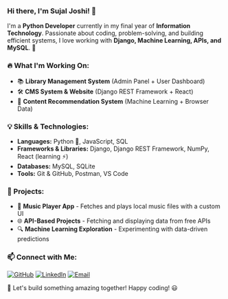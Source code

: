 ### Hi there, I'm Sujal Joshi! 👋

I'm a **Python Developer** currently in my final year of **Information Technology**. Passionate about coding, problem-solving, and building efficient systems, I love working with **Django, Machine Learning, APIs, and MySQL**. 🚀

### 🔥 What I'm Working On:
- 📚 **Library Management System** (Admin Panel + User Dashboard)
- 🛠️ **CMS System & Website** (Django REST Framework + React)
- 🤖 **Content Recommendation System** (Machine Learning + Browser Data)

### 💡 Skills & Technologies:
- **Languages:** Python 🐍, JavaScript, SQL
- **Frameworks & Libraries:** Django, Django REST Framework, NumPy, React (learning ⚡)
- **Databases:** MySQL, SQLite
- **Tools:** Git & GitHub, Postman, VS Code

### 📌 Projects:
- 🎵 **Music Player App** - Fetches and plays local music files with a custom UI
- 🌐 **API-Based Projects** - Fetching and displaying data from free APIs
- 🔍 **Machine Learning Exploration** - Experimenting with data-driven predictions

### 📫 Connect with Me:
[![GitHub](https://img.shields.io/badge/GitHub-100000?style=for-the-badge&logo=github&logoColor=white)](https://github.com/sujaljoshi7)
[![LinkedIn](https://img.shields.io/badge/LinkedIn-0A66C2?style=for-the-badge&logo=linkedin&logoColor=white)](https://www.linkedin.com/in/sujaljoshi7/)
[![Email](https://img.shields.io/badge/Email-D14836?style=for-the-badge&logo=gmail&logoColor=white)](mailto:work.sujaljoshi@gmail.com)

🚀 Let's build something amazing together! Happy coding! 😃
